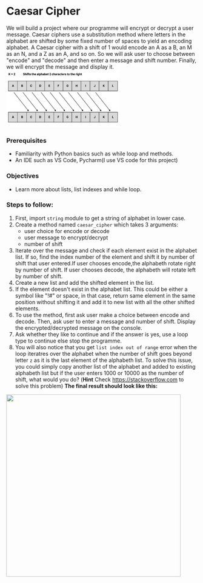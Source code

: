 # Caesar Cipher
We will build a project where our programme will encrypt or decrypt a user message. Caesar ciphers use a substitution method where letters in the alphabet are shifted by some fixed number of spaces to yield an encoding alphabet. A Caesar cipher with a shift of 1 would encode an A as a B, an M as an N, and a Z as an A, and so on. So we will ask user to choose between "encode" and "decode" and then enter a message and shift number. Finally, we will encrypt the message and display it.
<img src="images/caesarcipher.png" width="300" height="150" />

### Prerequisites
 - Familiarity with Python basics such as while loop and methods.
 - An IDE such as VS Code, Pycharm(I use VS code for this project)

### Objectives
   - Learn more about lists, list indexes and while loop.

### Steps to follow:
1. First, import `string` module to get a string of alphabet in lower case.
2. Create a method named `caesar_cipher` which takes 3 arguments:
    - user choice for encode or decode
    - user message to encrypt/decrypt
    - number of shift
3. Iterate over the message and check if each element exist in the alphabet list. If so, find the index number of the element and shift it by number of shift that user entered.If user chooses encode,the alphabeth rotate right by number of shift. If user chooses decode, the alphabeth will rotate left by number of shift.
4. Create a new list and add the shifted element in the list.
5. If the element doesn't exist in the alphabet list. This could be either a symbol like "!#" or space, in that case, return same element in the same position without shifting it and add it to new list  with all the other shifted elements.
6. To use the method, first ask user make a choice between encode and decode. Then, ask user to enter a message and number of shift. Display the encrypted/decrypted message on the console. 
7. Ask whether they like to continue and if the answer is yes, use a loop type to continue else stop the programme.
8. You will also notice that you get `list index out of range` error when the loop iteratres over the alphabet when the number of shift goes beyond letter `z` as it is the last element of the alphabeth list. To solve this issue, you could simply copy another list of the alphabet and added to existing alphabeth list but if the user enters 1000 or 10000 as the number of shift, what would you do? (**Hint** Check https://stackoverflow.com to solve this problem)
**The final result should look like this:**
<img src="caesarcipher.gif" width="460" height="480" />